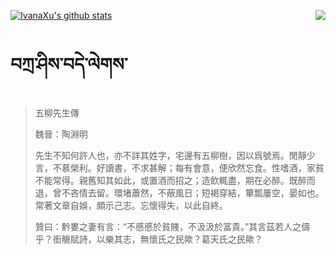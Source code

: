 [![IvanaXu's github stats](https://github-readme-stats.vercel.app/api?username=IvanaXu&show_icons=true&theme=vue-dark)](https://github.com/anuraghazra/github-readme-stats)
<img align="right" src="https://github-readme-stats.vercel.app/api/top-langs/?username=IvanaXu&langs_count=3&theme=graywhite" />
# བཀྲ་ཤིས་བདེ་ལེགས་
> 五柳先生傳
> 
> 魏晉：陶淵明 
> 
> 先生不知何許人也，亦不詳其姓字，宅邊有五柳樹，因以爲號焉。閒靜少言，不慕榮利。好讀書，不求甚解；每有會意，便欣然忘食。性嗜酒，家貧不能常得。親舊知其如此，或置酒而招之；造飲輒盡，期在必醉。既醉而退，曾不吝情去留。環堵蕭然，不蔽風日；短褐穿結，簞瓢屢空，晏如也。常著文章自娛，頗示己志。忘懷得失，以此自終。
> 
> 贊曰：黔婁之妻有言：“不慼慼於貧賤，不汲汲於富貴。”其言茲若人之儔乎？銜觴賦詩，以樂其志，無懷氏之民歟？葛天氏之民歟？
>